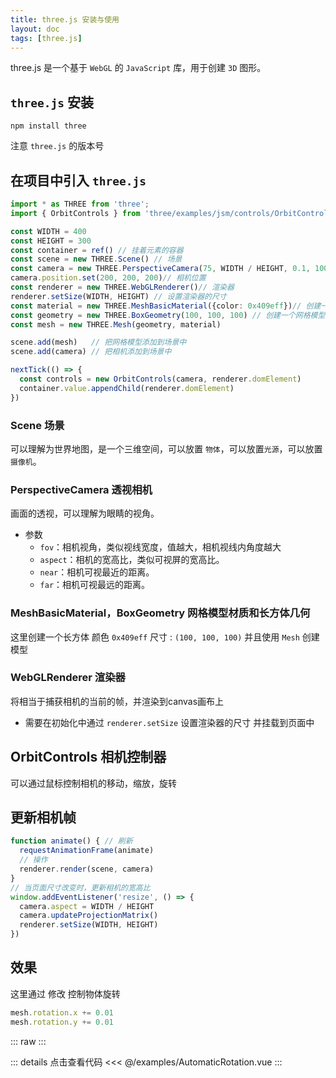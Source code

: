 ```yaml
---
title: three.js 安装与使用
layout: doc
tags: [three.js]
---
```


three.js 是一个基于 `WebGL` 的 `JavaScript` 库，用于创建 `3D` 图形。

## `three.js` 安装
```shell
npm install three
```
注意 `three.js` 的版本号


## 在项目中引入 `three.js`
```ts
import * as THREE from 'three';
import { OrbitControls } from 'three/examples/jsm/controls/OrbitControls';
```

```ts
const WIDTH = 400
const HEIGHT = 300
const container = ref() // 挂着元素的容器
const scene = new THREE.Scene() // 场景
const camera = new THREE.PerspectiveCamera(75, WIDTH / HEIGHT, 0.1, 1000) // 相机
camera.position.set(200, 200, 200)// 相机位置
const renderer = new THREE.WebGLRenderer()// 渲染器
renderer.setSize(WIDTH, HEIGHT) // 设置渲染器的尺寸
const material = new THREE.MeshBasicMaterial({color: 0x409eff})// 创建一个网格模型(材质)
const geometry = new THREE.BoxGeometry(100, 100, 100) // 创建一个网格模型(几何体)
const mesh = new THREE.Mesh(geometry, material)

scene.add(mesh)   // 把网格模型添加到场景中
scene.add(camera) // 把相机添加到场景中

nextTick(() => {
  const controls = new OrbitControls(camera, renderer.domElement)
  container.value.appendChild(renderer.domElement)
})
```
### Scene 场景
可以理解为世界地图，是一个三维空间，可以放置 `物体`，可以放置`光源`，可以放置`摄像机`。

### PerspectiveCamera 透视相机
画面的透视，可以理解为眼睛的视角。

* 参数
  * `fov`：相机视角，类似视线宽度，值越大，相机视线内角度越大
  * `aspect`：相机的宽高比，类似可视屏的宽高比。
  * `near`：相机可视最近的距离。
  * `far`：相机可视最远的距离。 

### MeshBasicMaterial，BoxGeometry 网格模型材质和长方体几何
这里创建一个长方体 颜色 `0x409eff` 尺寸 : `(100, 100, 100)`
并且使用 `Mesh` 创建模型 


### WebGLRenderer 渲染器
将相当于捕获相机的当前的帧，并渲染到canvas画布上
* 需要在初始化中通过 `renderer.setSize` 设置渲染器的尺寸 并挂载到页面中

## OrbitControls 相机控制器
可以通过鼠标控制相机的移动，缩放，旋转

## 更新相机帧

```ts
function animate() { // 刷新
  requestAnimationFrame(animate)
  // 操作
  renderer.render(scene, camera)
}
// 当页面尺寸改变时，更新相机的宽高比
window.addEventListener('resize', () => {
  camera.aspect = WIDTH / HEIGHT
  camera.updateProjectionMatrix()
  renderer.setSize(WIDTH, HEIGHT)
})
```
## 效果
这里通过 修改 控制物体旋转
```ts
mesh.rotation.x += 0.01
mesh.rotation.y += 0.01
```
<script setup>
  import AutomaticRotation from '/examples/AutomaticRotation.vue'
</script>

::: raw
<ClientOnly>
  <AutomaticRotation />
</ClientOnly>
:::

::: details 点击查看代码
<<< @/examples/AutomaticRotation.vue
:::
